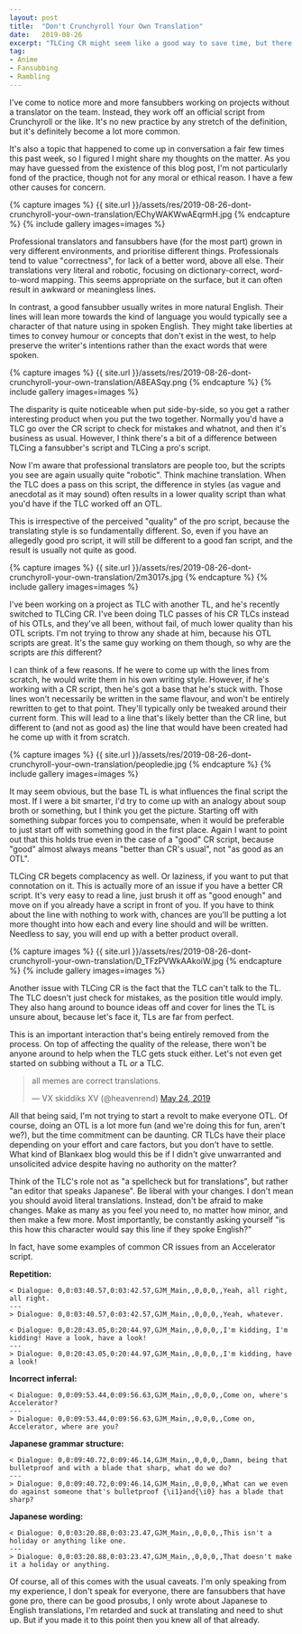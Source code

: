 ```yaml
---
layout: post
title:  "Don't Crunchyroll Your Own Translation"
date:   2019-08-26
excerpt: "TLCing CR might seem like a good way to save time, but there are a few issues that come with the territory."
tag:
- Anime
- Fansubbing
- Rambling
---
```


I've come to notice more and more fansubbers working on projects without a translator on the team. Instead, they work off an official script from Crunchyroll or the like. It's no new practice by any stretch of the definition, but it's definitely become a lot more common.

It's also a topic that happened to come up in conversation a fair few times this past week, so I figured I might share my thoughts on the matter. As you may have guessed from the existence of this blog post, I'm not particularly fond of the practice, though not for any moral or ethical reason. I have a few other causes for concern.

{% capture images %}
    {{ site.url }}/assets/res/2019-08-26-dont-crunchyroll-your-own-translation/EChyWAKWwAEqrmH.jpg
{% endcapture %}
{% include gallery images=images %}

Professional translators and fansubbers have (for the most part) grown in very different environments, and prioritise different things. Professionals tend to value "correctness", for lack of a better word, above all else. Their translations very literal and robotic, focusing on dictionary-correct, word-to-word mapping. This seems appropriate on the surface, but it can often result in awkward or meaningless lines.

In contrast, a good fansubber usually writes in more natural English. Their lines will lean more towards the kind of language you would typically see a character of that nature using in spoken English. They might take liberties at times to convey humour or concepts that don't exist in the west, to help preserve the writer's intentions rather than the exact words that were spoken.

{% capture images %}
    {{ site.url }}/assets/res/2019-08-26-dont-crunchyroll-your-own-translation/A8EASqy.png
{% endcapture %}
{% include gallery images=images %}

The disparity is quite noticeable when put side-by-side, so you get a rather interesting product when you put the two together. Normally you'd have a TLC go over the CR script to check for mistakes and whatnot, and then it's business as usual. However, I think there's a bit of a difference between TLCing a fansubber's script and TLCing a pro's script.

Now I'm aware that professional translators are people too, but the scripts you see are again usually quite "robotic". Think machine translation. When the TLC does a pass on this script, the difference in styles (as vague and anecdotal as it may sound) often results in a lower quality script than what you'd have if the TLC worked off an OTL.

This is irrespective of the perceived "quality" of the pro script, because the translating style is so fundamentally different. So, even if you have an allegedly good pro script, it will still be different to a good fan script, and the result is usually not quite as good.

{% capture images %}
    {{ site.url }}/assets/res/2019-08-26-dont-crunchyroll-your-own-translation/2m3017s.jpg
{% endcapture %}
{% include gallery images=images %}

I've been working on a project as TLC with another TL, and he's recently switched to TLCing CR. I've been doing TLC passes of his CR TLCs instead of his OTLs, and they've all been, without fail, of much lower quality than his OTL scripts. I'm not trying to throw any shade at him, because his OTL scripts are great. It's the same guy working on them though, so why are the scripts are _this_ different?

I can think of a few reasons. If he were to come up with the lines from scratch, he would write them in his own writing style. However, if he's working with a CR script, then he's got a base that he's stuck with. Those lines won't necessarily be written in the same flavour, and won't be entirely rewritten to get to that point. They'll typically only be tweaked around their current form. This will lead to a line that's likely better than the CR line, but different to (and not as good as) the line that would have been created had he come up with it from scratch.

{% capture images %}
    {{ site.url }}/assets/res/2019-08-26-dont-crunchyroll-your-own-translation/peopledie.jpg
{% endcapture %}
{% include gallery images=images %}

It may seem obvious, but the base TL is what influences the final script the most. If I were a bit smarter, I'd try to come up with an analogy about soup broth or something, but I think you get the picture. Starting off with something subpar forces you to compensate, when it would be preferable to just start off with something good in the first place. Again I want to point out that this holds true even in the case of a "good" CR script, because "good" almost always means "better than CR's usual", not "as good as an OTL".

TLCing CR begets complacency as well. Or laziness, if you want to put that connotation on it. This is actually more of an issue if you have a better CR script. It's very easy to read a line, just brush it off as "good enough" and move on if you already have a script in front of you. If you have to think about the line with nothing to work with, chances are you'll be putting a lot more thought into how each and every line should and will be written. Needless to say, you will end up with a better product overall.

{% capture images %}
    {{ site.url }}/assets/res/2019-08-26-dont-crunchyroll-your-own-translation/D_TFzPVWkAAkoiW.jpg
{% endcapture %}
{% include gallery images=images %}

Another issue with TLCing CR is the fact that the TLC can't talk to the TL. The TLC doesn't just check for mistakes, as the position title would imply. They also hang around to bounce ideas off and cover for lines the TL is unsure about, because let's face it, TLs are far from perfect.

This is an important interaction that's being entirely removed from the process. On top of affecting the quality of the release, there won't be anyone around to help when the TLC gets stuck either. Let's not even get started on subbing without a TL _or_ a TLC.

<blockquote class="twitter-tweet tw-align-center"><p lang="en" dir="ltr">all memes are correct translations.</p>&mdash; VX skiddiks XV (@heavenrend) <a href="https://twitter.com/heavenrend/status/1131947604227559425?ref_src=twsrc%5Etfw">May 24, 2019</a></blockquote> <script async src="https://platform.twitter.com/widgets.js" charset="utf-8"></script> 

All that being said, I'm not trying to start a revolt to make everyone OTL. Of course, doing an OTL is a lot more fun (and we're doing this for fun, aren't we?), but the time commitment can be daunting. CR TLCs have their place depending on your effort and care factors, but you don't have to settle. What kind of Blankaex blog would this be if I didn't give unwarranted and unsolicited advice despite having no authority on the matter?

Think of the TLC's role not as "a spellcheck but for translations", but rather "an editor that speaks Japanese". Be liberal with your changes. I don't mean you should avoid literal translations. Instead, don't be afraid to make changes. Make as many as you feel you need to, no matter how minor, and then make a few more. Most importantly, be constantly asking yourself "is this how this character would say this line if they spoke English?" 

In fact, have some examples of common CR issues from an Accelerator script.

**Repetition:**
```
< Dialogue: 0,0:03:40.57,0:03:42.57,GJM_Main,,0,0,0,,Yeah, all right, all right.
---
> Dialogue: 0,0:03:40.57,0:03:42.57,GJM_Main,,0,0,0,,Yeah, whatever.

< Dialogue: 0,0:20:43.05,0:20:44.97,GJM_Main,,0,0,0,,I'm kidding, I'm kidding! Have a look, have a look!
---
> Dialogue: 0,0:20:43.05,0:20:44.97,GJM_Main,,0,0,0,,I'm kidding, have a look!
```
**Incorrect inferral:**
```
< Dialogue: 0,0:09:53.44,0:09:56.63,GJM_Main,,0,0,0,,Come on, where's Accelerator?
---
> Dialogue: 0,0:09:53.44,0:09:56.63,GJM_Main,,0,0,0,,Come on, Accelerator, where are you?
```
**Japanese grammar structure:**
```
< Dialogue: 0,0:09:40.72,0:09:46.14,GJM_Main,,0,0,0,,Damn, being that bulletproof and with a blade that sharp, what do we do?
---
> Dialogue: 0,0:09:40.72,0:09:46.14,GJM_Main,,0,0,0,,What can we even do against someone that's bulletproof {\i1}and{\i0} has a blade that sharp?
```
**Japanese wording:**
```
< Dialogue: 0,0:03:20.88,0:03:23.47,GJM_Main,,0,0,0,,This isn't a holiday or anything like one.
---
> Dialogue: 0,0:03:20.88,0:03:23.47,GJM_Main,,0,0,0,,That doesn't make it a holiday or anything.
```

Of course, all of this comes with the usual caveats. I'm only speaking from my experience, I don't speak for everyone, there are fansubbers that have gone pro, there can be good prosubs, I only wrote about Japanese to English translations, I'm retarded and suck at translating and need to shut up. But if you made it to this point then you knew all of that already.
